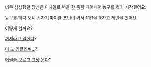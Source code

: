 너무 심심했던 당신은 마시멜로 벽을 한 움큼 떼어내어 농구를 하기 시작했어요.

농구를 하다 보니 갑자기 마이클 조던이 와서 1대1을 하자고 제안을 했어요. 

어떻게 할까요?

[꺼져라고 말한다](../getout/getout.md)?

[미 노 잉글리쉬...](../no-english/no-english.md)?

[어쩔줄 모르고 그냥 운다](../cry/cry.md)?
